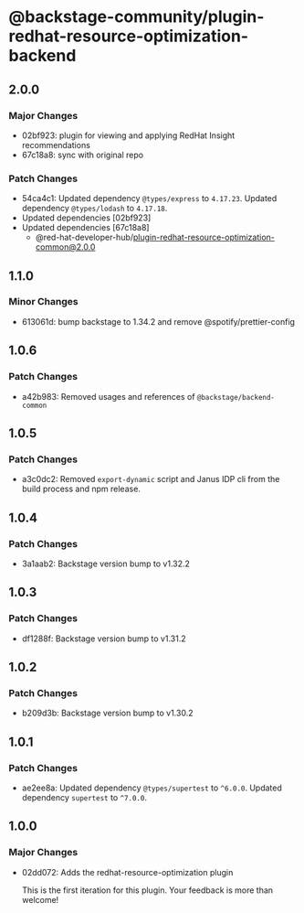 # @backstage-community/plugin-redhat-resource-optimization-backend

## 2.0.0

### Major Changes

- 02bf923: plugin for viewing and applying RedHat Insight recommendations
- 67c18a8: sync with original repo

### Patch Changes

- 54ca4c1: Updated dependency `@types/express` to `4.17.23`.
  Updated dependency `@types/lodash` to `4.17.18`.
- Updated dependencies [02bf923]
- Updated dependencies [67c18a8]
  - @red-hat-developer-hub/plugin-redhat-resource-optimization-common@2.0.0

## 1.1.0

### Minor Changes

- 613061d: bump backstage to 1.34.2 and remove @spotify/prettier-config

## 1.0.6

### Patch Changes

- a42b983: Removed usages and references of `@backstage/backend-common`

## 1.0.5

### Patch Changes

- a3c0dc2: Removed `export-dynamic` script and Janus IDP cli from the build process and npm release.

## 1.0.4

### Patch Changes

- 3a1aab2: Backstage version bump to v1.32.2

## 1.0.3

### Patch Changes

- df1288f: Backstage version bump to v1.31.2

## 1.0.2

### Patch Changes

- b209d3b: Backstage version bump to v1.30.2

## 1.0.1

### Patch Changes

- ae2ee8a: Updated dependency `@types/supertest` to `^6.0.0`.
  Updated dependency `supertest` to `^7.0.0`.

## 1.0.0

### Major Changes

- 02dd072: Adds the redhat-resource-optimization plugin

  This is the first iteration for this plugin. Your feedback is more than welcome!
